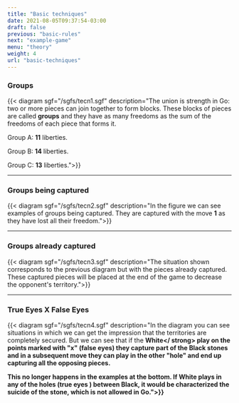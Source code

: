 ```yaml
---
title: "Basic techniques"
date: 2021-08-05T09:37:54-03:00
draft: false
previous: "basic-rules"
next: "example-game"
menu: "theory"
weight: 4
url: "basic-techniques"
---
```


### Groups

{{< diagram sgf="/sgfs/tecn1.sgf" description="The union is strength in Go: two or more pieces can join together to form blocks. These blocks of pieces are called <strong>groups</strong> and they have as many freedoms as the sum of the freedoms of each piece that forms it.</p><p>Group A: <strong>11</strong> liberties.</p><p>Group B: <strong>14 </strong> liberties.</p><p>Group C: <strong>13</strong> liberties.">}}

---

### Groups being captured

{{< diagram sgf="/sgfs/tecn2.sgf" description="In the figure we can see examples of groups being captured. They are captured with the move <strong>1</strong> as they have lost all their freedom.">}}


---
### Groups already captured


{{< diagram sgf="/sgfs/tecn3.sgf" description="The situation shown corresponds to the previous diagram but with the pieces already captured. These captured pieces will be placed at the end of the game to decrease the opponent's territory.">}}


---
### True Eyes X False Eyes


{{< diagram sgf="/sgfs/tecn4.sgf" description="In the diagram you can see situations in which we can get the impression that the territories are completely secured. But we can see that if the <strong>White</ strong> play on the points marked with \"x\" (<strong>false eyes</strong>) they capture part of the <strong>Black</strong> stones and in a subsequent move they can play in the other \"hole\" and end up capturing all the opposing pieces.</p><p>This no longer happens in the examples at the bottom. If <strong>White</strong> plays in any of the holes (<strong>true eyes</strong> ) between <strong>Black</strong>, it would be characterized the suicide of the stone, which is not allowed in Go.">}}



